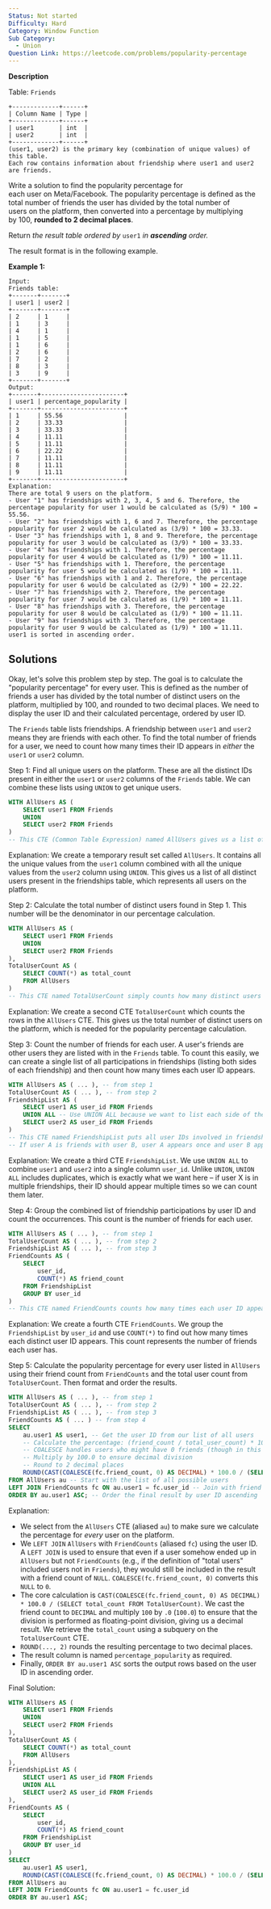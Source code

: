 ```yaml
---
Status: Not started
Difficulty: Hard
Category: Window Function
Sub Category:
  - Union
Question Link: https://leetcode.com/problems/popularity-percentage
---
```

**Description**

Table: `Friends`

```Plain
+-------------+------+
| Column Name | Type |
+-------------+------+
| user1       | int  |
| user2       | int  |
+-------------+------+
(user1, user2) is the primary key (combination of unique values) of this table.
Each row contains information about friendship where user1 and user2 are friends.
```

Write a solution to find the popularity percentage for  
each user on Meta/Facebook. The popularity percentage is defined as the  
total number of friends the user has divided by the total number of  
users on the platform, then converted into a percentage by multiplying  
by 100, **rounded to 2 decimal places**.

Return _the result table ordered by_ `user1` _in **ascending** order._

The result format is in the following example.

**Example 1:**

```Plain
Input:
Friends table:
+-------+-------+
| user1 | user2 |
+-------+-------+
| 2     | 1     |
| 1     | 3     |
| 4     | 1     |
| 1     | 5     |
| 1     | 6     |
| 2     | 6     |
| 7     | 2     |
| 8     | 3     |
| 3     | 9     |
+-------+-------+
Output:
+-------+-----------------------+
| user1 | percentage_popularity |
+-------+-----------------------+
| 1     | 55.56                 |
| 2     | 33.33                 |
| 3     | 33.33                 |
| 4     | 11.11                 |
| 5     | 11.11                 |
| 6     | 22.22                 |
| 7     | 11.11                 |
| 8     | 11.11                 |
| 9     | 11.11                 |
+-------+-----------------------+
Explanation:
There are total 9 users on the platform.
- User "1" has friendships with 2, 3, 4, 5 and 6. Therefore, the percentage popularity for user 1 would be calculated as (5/9) * 100 = 55.56.
- User "2" has friendships with 1, 6 and 7. Therefore, the percentage popularity for user 2 would be calculated as (3/9) * 100 = 33.33.
- User "3" has friendships with 1, 8 and 9. Therefore, the percentage popularity for user 3 would be calculated as (3/9) * 100 = 33.33.
- User "4" has friendships with 1. Therefore, the percentage popularity for user 4 would be calculated as (1/9) * 100 = 11.11.
- User "5" has friendships with 1. Therefore, the percentage popularity for user 5 would be calculated as (1/9) * 100 = 11.11.
- User "6" has friendships with 1 and 2. Therefore, the percentage popularity for user 6 would be calculated as (2/9) * 100 = 22.22.
- User "7" has friendships with 2. Therefore, the percentage popularity for user 7 would be calculated as (1/9) * 100 = 11.11.
- User "8" has friendships with 3. Therefore, the percentage popularity for user 8 would be calculated as (1/9) * 100 = 11.11.
- User "9" has friendships with 3. Therefore, the percentage popularity for user 9 would be calculated as (1/9) * 100 = 11.11.
user1 is sorted in ascending order.
```

## Solutions

Okay, let's solve this problem step by step. The goal is to calculate the "popularity percentage" for every user. This is defined as the number of friends a user has divided by the total number of distinct users on the platform, multiplied by 100, and rounded to two decimal places. We need to display the user ID and their calculated percentage, ordered by user ID.

The `Friends` table lists friendships. A friendship between `user1` and `user2` means they are friends with each other. To find the total number of friends for a user, we need to count how many times their ID appears in _either_ the `user1` or `user2` column.

Step 1: Find all unique users on the platform. These are all the distinct IDs present in either the `user1` or `user2` columns of the `Friends` table. We can combine these lists using `UNION` to get unique users.

```SQL
WITH AllUsers AS (
    SELECT user1 FROM Friends
    UNION
    SELECT user2 FROM Friends
)
-- This CTE (Common Table Expression) named AllUsers gives us a list of every distinct user ID involved in any friendship.
```

Explanation: We create a temporary result set called `AllUsers`. It contains all the unique values from the `user1` column combined with all the unique values from the `user2` column using `UNION`. This gives us a list of all distinct users present in the friendships table, which represents all users on the platform.

Step 2: Calculate the total number of distinct users found in Step 1. This number will be the denominator in our percentage calculation.

```SQL
WITH AllUsers AS (
    SELECT user1 FROM Friends
    UNION
    SELECT user2 FROM Friends
),
TotalUserCount AS (
    SELECT COUNT(*) as total_count
    FROM AllUsers
)
-- This CTE named TotalUserCount simply counts how many distinct users there are in the AllUsers list.
```

Explanation: We create a second CTE `TotalUserCount` which counts the rows in the `AllUsers` CTE. This gives us the total number of distinct users on the platform, which is needed for the popularity percentage calculation.

Step 3: Count the number of friends for each user. A user's friends are other users they are listed with in the `Friends` table. To count this easily, we can create a single list of all participations in friendships (listing both sides of each friendship) and then count how many times each user ID appears.

```SQL
WITH AllUsers AS ( ... ), -- from step 1
TotalUserCount AS ( ... ), -- from step 2
FriendshipList AS (
    SELECT user1 AS user_id FROM Friends
    UNION ALL -- Use UNION ALL because we want to list each side of the friendship separately
    SELECT user2 AS user_id FROM Friends
)
-- This CTE named FriendshipList puts all user IDs involved in friendships into one big list.
-- If user A is friends with user B, user A appears once and user B appears once in this list for that friendship.
```

Explanation: We create a third CTE `FriendshipList`. We use `UNION ALL` to combine `user1` and `user2` into a single column `user_id`. Unlike `UNION`, `UNION ALL` includes duplicates, which is exactly what we want here – if user X is in multiple friendships, their ID should appear multiple times so we can count them later.

Step 4: Group the combined list of friendship participations by user ID and count the occurrences. This count is the number of friends for each user.

```SQL
WITH AllUsers AS ( ... ), -- from step 1
TotalUserCount AS ( ... ), -- from step 2
FriendshipList AS ( ... ), -- from step 3
FriendCounts AS (
    SELECT
        user_id,
        COUNT(*) AS friend_count
    FROM FriendshipList
    GROUP BY user_id
)
-- This CTE named FriendCounts counts how many times each user ID appears in the FriendshipList. This count is the number of friends they have.
```

Explanation: We create a fourth CTE `FriendCounts`. We group the `FriendshipList` by `user_id` and use `COUNT(*)` to find out how many times each distinct user ID appears. This count represents the number of friends each user has.

Step 5: Calculate the popularity percentage for every user listed in `AllUsers` using their friend count from `FriendCounts` and the total user count from `TotalUserCount`. Then format and order the results.

```SQL
WITH AllUsers AS ( ... ), -- from step 1
TotalUserCount AS ( ... ), -- from step 2
FriendshipList AS ( ... ), -- from step 3
FriendCounts AS ( ... ) -- from step 4
SELECT
    au.user1 AS user1, -- Get the user ID from our list of all users
    -- Calculate the percentage: (friend_count / total_user_count) * 100
    -- COALESCE handles users who might have 0 friends (though in this case they would still be in FriendCounts)
    -- Multiply by 100.0 to ensure decimal division
    -- Round to 2 decimal places
    ROUND(CAST(COALESCE(fc.friend_count, 0) AS DECIMAL) * 100.0 / (SELECT total_count FROM TotalUserCount), 2) AS percentage_popularity
FROM AllUsers au -- Start with the list of all possible users
LEFT JOIN FriendCounts fc ON au.user1 = fc.user_id -- Join with friend counts (LEFT JOIN ensures users with 0 friends are included)
ORDER BY au.user1 ASC; -- Order the final result by user ID ascending
```

Explanation:

- We select from the `AllUsers` CTE (aliased `au`) to make sure we calculate the percentage for _every_ user on the platform.
- We `LEFT JOIN` `AllUsers` with `FriendCounts` (aliased `fc`) using the user ID. A `LEFT JOIN` is used to ensure that even if a user somehow ended up in `AllUsers` but not `FriendCounts` (e.g., if the definition of "total users" included users not in `Friends`), they would still be included in the result with a friend count of `NULL`. `COALESCE(fc.friend_count, 0)` converts this `NULL` to `0`.
- The core calculation is `CAST(COALESCE(fc.friend_count, 0) AS DECIMAL) * 100.0 / (SELECT total_count FROM TotalUserCount)`. We cast the friend count to `DECIMAL` and multiply `100` by `.0` (`100.0`) to ensure that the division is performed as floating-point division, giving us a decimal result. We retrieve the `total_count` using a subquery on the `TotalUserCount` CTE.
- `ROUND(..., 2)` rounds the resulting percentage to two decimal places.
- The result column is named `percentage_popularity` as required.
- Finally, `ORDER BY au.user1 ASC` sorts the output rows based on the user ID in ascending order.

Final Solution:

```SQL
WITH AllUsers AS (
    SELECT user1 FROM Friends
    UNION
    SELECT user2 FROM Friends
),
TotalUserCount AS (
    SELECT COUNT(*) as total_count
    FROM AllUsers
),
FriendshipList AS (
    SELECT user1 AS user_id FROM Friends
    UNION ALL
    SELECT user2 AS user_id FROM Friends
),
FriendCounts AS (
    SELECT
        user_id,
        COUNT(*) AS friend_count
    FROM FriendshipList
    GROUP BY user_id
)
SELECT
    au.user1 AS user1,
    ROUND(CAST(COALESCE(fc.friend_count, 0) AS DECIMAL) * 100.0 / (SELECT total_count FROM TotalUserCount), 2) AS percentage_popularity
FROM AllUsers au
LEFT JOIN FriendCounts fc ON au.user1 = fc.user_id
ORDER BY au.user1 ASC;
```